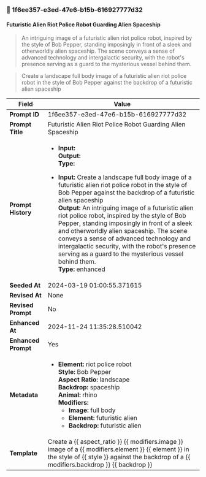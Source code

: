 

### 📜 1f6ee357-e3ed-47e6-b15b-616927777d32

#### Futuristic Alien Riot Police Robot Guarding Alien Spaceship

> An intriguing image of a futuristic alien riot police robot, inspired by the style of Bob Pepper, standing imposingly in front of a sleek and otherworldly alien spaceship. The scene conveys a sense of advanced technology and intergalactic security, with the robot's presence serving as a guard to the mysterious vessel behind them.

> Create a landscape full body image of a futuristic alien riot police robot in the style of Bob Pepper against the backdrop of a futuristic alien spaceship

| Field          | Value                                                                                                                                                                      |
|----------------|----------------------------------------------------------------------------------------------------------------------------------------------------------------------------|
| **Prompt ID**  | 1f6ee357-e3ed-47e6-b15b-616927777d32                                                                                                                                                            |
| **Prompt Title**  | Futuristic Alien Riot Police Robot Guarding Alien Spaceship                                                                                                                                                            |
| **Prompt History** | <ul><li>**Input:**  <br> **Output:**  <br> **Type:** </li></ul><ul><li>**Input:** Create a landscape full body image of a futuristic alien riot police robot in the style of Bob Pepper against the backdrop of a futuristic alien spaceship <br> **Output:** An intriguing image of a futuristic alien riot police robot, inspired by the style of Bob Pepper, standing imposingly in front of a sleek and otherworldly alien spaceship. The scene conveys a sense of advanced technology and intergalactic security, with the robot's presence serving as a guard to the mysterious vessel behind them. <br> **Type:** enhanced</li></ul> |
| **Seeded At** | 2024-03-19 01:00:55.371615                                                                                                                                                   |
| **Revised At** | None                                                                                                                                                   |
| **Revised Prompt** | No                                                                                                                                                                      |
| **Enhanced At** | 2024-11-24 11:35:28.510042                                                                                                                                                  |
| **Enhanced Prompt** | Yes                                                                                                                                                                    |
| **Metadata**   | <ul><li>**Element:** riot police robot <br> **Style:** Bob Pepper <br> **Aspect Ratio:** landscape <br> **Backdrop:** spaceship <br> **Animal:** rhino <br> **Modifiers:**<ul><li>**Image:** full body</li><li>**Element:** futuristic alien</li><li>**Backdrop:** futuristic alien</li></ul></li></ul> |
| **Template**   | Create a {{ aspect_ratio }} {{ modifiers.image }} image of a {{ modifiers.element }} {{ element }} in the style of {{ style }} against the backdrop of a {{ modifiers.backdrop }} {{ backdrop }}                                                                                                                                           |


